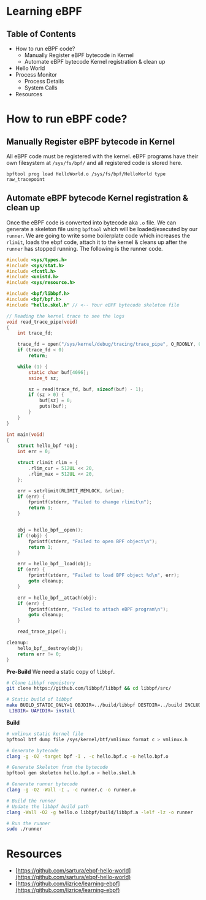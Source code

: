 # Learning eBPF

## Table of Contents
- How to run eBPF code?
	- Manually Register eBPF bytecode in Kernel
	- Automate eBPF bytecode Kernel registration & clean up
- Hello World
- Process Monitor
	- Process Details
	- System Calls
- Resources

# How to run eBPF code?
## Manually Register eBPF bytecode in Kernel

All eBPF code must be registered with the kernel. eBPF programs have their own filesystem at `/sys/fs/bpf/` and all registered code is stored here.

`bpftool prog load HelloWorld.o /sys/fs/bpf/HelloWorld type raw_tracepoint`

## Automate eBPF bytecode Kernel registration & clean up

Once the eBPF code is converted into bytecode aka `.o` file. We can generate a skeleton file using `bpftool` which will be loaded/executed by our `runner`. We are going to write some boilerplate code which increases the `rlimit`, loads the ebpf code, attach it to the kernel & cleans up after the `runner` has stopped running. The following is the runner code.

```C
#include <sys/types.h>
#include <sys/stat.h>
#include <fcntl.h>
#include <unistd.h>
#include <sys/resource.h>

#include <bpf/libbpf.h>
#include <bpf/bpf.h>
#include "hello.skel.h" // <-- Your eBPF bytecode skeleton file

// Reading the kernel trace to see the logs
void read_trace_pipe(void)
{
	int trace_fd;

	trace_fd = open("/sys/kernel/debug/tracing/trace_pipe", O_RDONLY, 0);
	if (trace_fd < 0)
		return;

	while (1) {
		static char buf[4096];
		ssize_t sz;

		sz = read(trace_fd, buf, sizeof(buf) - 1);
		if (sz > 0) {
			buf[sz] = 0;
			puts(buf);
		}
	}
}

int main(void)
{
	struct hello_bpf *obj;
	int err = 0;

	struct rlimit rlim = {
		.rlim_cur = 512UL << 20,
		.rlim_max = 512UL << 20,
	};

	err = setrlimit(RLIMIT_MEMLOCK, &rlim);
	if (err) {
		fprintf(stderr, "Failed to change rlimit\n");
		return 1;
	}


	obj = hello_bpf__open();
	if (!obj) {
		fprintf(stderr, "Failed to open BPF object\n");
		return 1;
	}

	err = hello_bpf__load(obj);
	if (err) {
		fprintf(stderr, "Failed to load BPF object %d\n", err);
		goto cleanup;
	}

	err = hello_bpf__attach(obj);
	if (err) {
		fprintf(stderr, "Failed to attach eBPF program\n");
		goto cleanup;
	}

	read_trace_pipe();

cleanup:
	hello_bpf__destroy(obj);
	return err != 0;
}
```

**Pre-Build**
We need a static copy of `libbpf`.
```sh
# Clone Libbpf repoistory
git clone https://github.com/libbpf/libbpf && cd libbpf/src/

# Static build of libbpf
make BUILD_STATIC_ONLY=1 OBJDIR=../build/libbpf DESTDIR=../build INCLUDEDIR=
 LIBDIR= UAPIDIR= install
```

**Build**
```sh
# vmlinux static kernel file
bpftool btf dump file /sys/kernel/btf/vmlinux format c > vmlinux.h

# Generate bytecode
clang -g -O2 -target bpf -I . -c hello.bpf.c -o hello.bpf.o

# Generate Skeleton from the bytecode
bpftool gen skeleton hello.bpf.o > hello.skel.h

# Generate runner bytecode
clang -g -O2 -Wall -I . -c runner.c -o runner.o

# Build the runner
# Update the libbpf build path
clang -Wall -O2 -g hello.o libbpf/build/libbpf.a -lelf -lz -o runner

# Run the runner
sudo ./runner
```



# Resources
- [https://github.com/sartura/ebpf-hello-world](https://github.com/sartura/ebpf-hello-world)
- [https://github.com/lizrice/learning-ebpf](https://github.com/lizrice/learning-ebpf)
